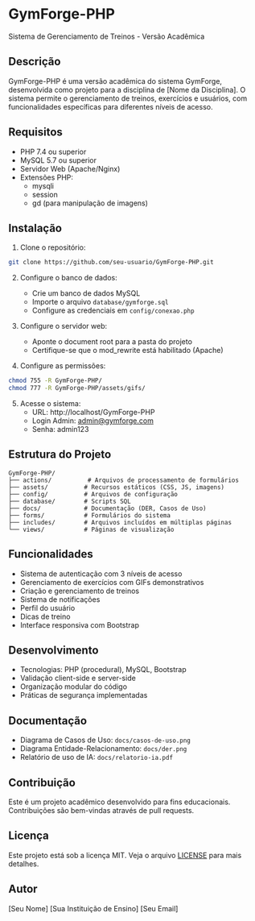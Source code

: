 # GymForge-PHP

Sistema de Gerenciamento de Treinos - Versão Acadêmica

## Descrição

GymForge-PHP é uma versão acadêmica do sistema GymForge, desenvolvida como projeto para a disciplina de [Nome da Disciplina]. O sistema permite o gerenciamento de treinos, exercícios e usuários, com funcionalidades específicas para diferentes níveis de acesso.

## Requisitos

- PHP 7.4 ou superior
- MySQL 5.7 ou superior
- Servidor Web (Apache/Nginx)
- Extensões PHP:
  - mysqli
  - session
  - gd (para manipulação de imagens)

## Instalação

1. Clone o repositório:
```bash
git clone https://github.com/seu-usuario/GymForge-PHP.git
```

2. Configure o banco de dados:
   - Crie um banco de dados MySQL
   - Importe o arquivo `database/gymforge.sql`
   - Configure as credenciais em `config/conexao.php`

3. Configure o servidor web:
   - Aponte o document root para a pasta do projeto
   - Certifique-se que o mod_rewrite está habilitado (Apache)

4. Configure as permissões:
```bash
chmod 755 -R GymForge-PHP/
chmod 777 -R GymForge-PHP/assets/gifs/
```

5. Acesse o sistema:
   - URL: http://localhost/GymForge-PHP
   - Login Admin: admin@gymforge.com
   - Senha: admin123

## Estrutura do Projeto

```
GymForge-PHP/
├── actions/          # Arquivos de processamento de formulários
├── assets/          # Recursos estáticos (CSS, JS, imagens)
├── config/          # Arquivos de configuração
├── database/        # Scripts SQL
├── docs/            # Documentação (DER, Casos de Uso)
├── forms/           # Formulários do sistema
├── includes/        # Arquivos incluídos em múltiplas páginas
└── views/           # Páginas de visualização
```

## Funcionalidades

- Sistema de autenticação com 3 níveis de acesso
- Gerenciamento de exercícios com GIFs demonstrativos
- Criação e gerenciamento de treinos
- Sistema de notificações
- Perfil do usuário
- Dicas de treino
- Interface responsiva com Bootstrap

## Desenvolvimento

- Tecnologias: PHP (procedural), MySQL, Bootstrap
- Validação client-side e server-side
- Organização modular do código
- Práticas de segurança implementadas

## Documentação

- Diagrama de Casos de Uso: `docs/casos-de-uso.png`
- Diagrama Entidade-Relacionamento: `docs/der.png`
- Relatório de uso de IA: `docs/relatorio-ia.pdf`

## Contribuição

Este é um projeto acadêmico desenvolvido para fins educacionais. Contribuições são bem-vindas através de pull requests.

## Licença

Este projeto está sob a licença MIT. Veja o arquivo [LICENSE](LICENSE) para mais detalhes.

## Autor

[Seu Nome]
[Sua Instituição de Ensino]
[Seu Email] 